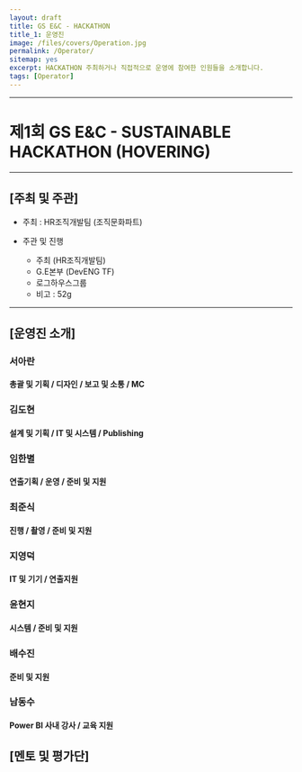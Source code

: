 ```yaml
---
layout: draft
title: GS E&C - HACKATHON　
title_1: 운영진
image: /files/covers/Operation.jpg
permalink: /Operator/
sitemap: yes
excerpt: HACKATHON 주최하거나 직접적으로 운영에 참여한 인원들을 소개합니다.
tags: [Operator]
---
```


-------------------------------------------------------------

# 제1회 GS E&C - SUSTAINABLE HACKATHON (HOVERING)

-------------------------------------------------------------

## [주최 및 주관]

- 주최 : HR조직개발팀 (조직문화파트)

- 주관 및 진행
	- 주최 (HR조직개발팀)
	- G.E본부 (DevENG TF)
	- 로그하우스그룹
	- 비고 : 52g

-------------------------------------------------------------

## [운영진 소개]

### 서아란
#### 총괄 및 기획 / 디자인 / 보고 및 소통 / MC

### 김도현
#### 설계 및 기획 / IT 및 시스템 / Publishing

### 임한별
#### 연출기획 / 운영 / 준비 및 지원

### 최준식
#### 진행 / 촬영 / 준비 및 지원

### 지영덕
#### IT 및 기기 / 연출지원

### 윤현지
#### 시스템 / 준비 및 지원

### 배수진
#### 준비 및 지원

### 남동수
#### Power BI 사내 강사 / 교육 지원


## [멘토 및 평가단]